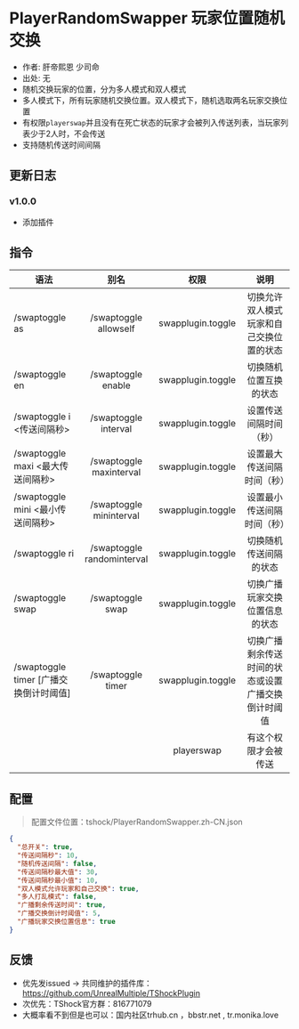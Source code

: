 # PlayerRandomSwapper 玩家位置随机交换
- 作者: 肝帝熙恩 少司命
- 出处: 无
- 随机交换玩家的位置，分为多人模式和双人模式
- 多人模式下，所有玩家随机交换位置。双人模式下，随机选取两名玩家交换位置
- 有权限`playerswap`并且没有在死亡状态的玩家才会被列入传送列表，当玩家列表少于2人时，不会传送
- 支持随机传送时间间隔

## 更新日志

### v1.0.0
- 添加插件

## 指令

| 语法                             | 别名                  | 权限              | 说明                                   |
| -------------------------------- | :-------------------: | :---------------: | :------------------------------------: |
| /swaptoggle as                   | /swaptoggle allowself | swapplugin.toggle | 切换允许双人模式玩家和自己交换位置的状态 |
| /swaptoggle en                   | /swaptoggle enable    | swapplugin.toggle | 切换随机位置互换的状态                 |
| /swaptoggle i <传送间隔秒>       | /swaptoggle interval  | swapplugin.toggle | 设置传送间隔时间（秒）                 |
| /swaptoggle maxi <最大传送间隔秒> | /swaptoggle maxinterval | swapplugin.toggle | 设置最大传送间隔时间（秒）            |
| /swaptoggle mini <最小传送间隔秒> | /swaptoggle mininterval | swapplugin.toggle | 设置最小传送间隔时间（秒）           |
| /swaptoggle ri                   | /swaptoggle randominterval | swapplugin.toggle | 切换随机传送间隔的状态              |
| /swaptoggle swap                 | /swaptoggle swap      | swapplugin.toggle | 切换广播玩家交换位置信息的状态         |
| /swaptoggle timer [广播交换倒计时阈值]    | /swaptoggle timer     | swapplugin.toggle | 切换广播剩余传送时间的状态或设置广播交换倒计时阈值            |
|                       |                       | playerswap | 有这个权限才会被传送            |

## 配置
> 配置文件位置：tshock/PlayerRandomSwapper.zh-CN.json
```json
{
  "总开关": true,
  "传送间隔秒": 10,
  "随机传送间隔": false,
  "传送间隔秒最大值": 30,
  "传送间隔秒最小值": 10,
  "双人模式允许玩家和自己交换": true,
  "多人打乱模式": false,
  "广播剩余传送时间": true,
  "广播交换倒计时阈值": 5,
  "广播玩家交换位置信息": true
}
```
## 反馈
- 优先发issued -> 共同维护的插件库：https://github.com/UnrealMultiple/TShockPlugin
- 次优先：TShock官方群：816771079
- 大概率看不到但是也可以：国内社区trhub.cn ，bbstr.net , tr.monika.love
